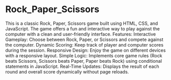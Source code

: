 # Rock_Paper_Scissors
This is a classic Rock, Paper, Scissors game built using HTML, CSS, and JavaScript. The game offers a fun and interactive way to play against the computer with a clean and user-friendly interface.
Features:
Interactive Gameplay: Choose between Rock, Paper, or Scissors and compete against the computer.
Dynamic Scoring: Keep track of player and computer scores during the session.
Responsive Design: Enjoy the game on different devices with a responsive layout.
Simple Logic: Implements core game rules (Rock beats Scissors, Scissors beats Paper, Paper beats Rock) using conditional statements in JavaScript.
Real-Time Updates: Displays the result of each round and overall score dynamically without page reloads.
